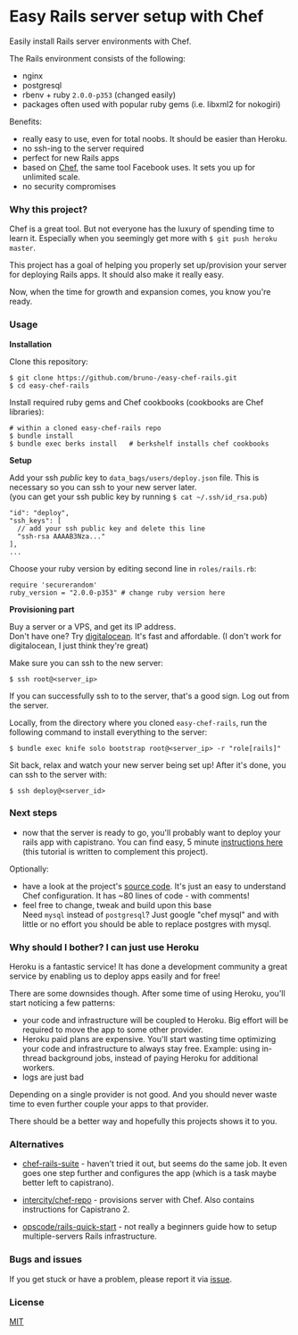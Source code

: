 # Easy Rails server setup with Chef

Easily install Rails server environments with Chef.

The Rails environment consists of the following:
- nginx
- postgresql
- rbenv + ruby `2.0.0-p353` (changed easily)
- packages often used with popular ruby gems (i.e. libxml2 for nokogiri)

Benefits:
- really easy to use, even for total noobs. It should be easier than Heroku.
- no ssh-ing to the server required
- perfect for new Rails apps
- based on [Chef](http://www.getchef.com/chef/), the same tool Facebook uses.
It sets you up for unlimited scale.
- no security compromises

### Why this project?

Chef is a great tool. But not everyone has the luxury of spending time to learn
it. Especially when you seemingly get more with `$ git push heroku master`.

This project has a goal of helping you properly set up/provision your server
for deploying Rails apps. It should also make it really easy.

Now, when the time for growth and expansion comes, you know you're ready.

### Usage

**Installation**

Clone this repository:

    $ git clone https://github.com/bruno-/easy-chef-rails.git
    $ cd easy-chef-rails

Install required ruby gems and Chef cookbooks (cookbooks are Chef libraries):

    # within a cloned easy-chef-rails repo
    $ bundle install
    $ bundle exec berks install   # berkshelf installs chef cookbooks

**Setup**

Add your ssh *public* key to `data_bags/users/deploy.json` file. This is
necessary so you can ssh to your new server later.<br/>
(you can get your ssh public key by running `$ cat ~/.ssh/id_rsa.pub`)

    "id": "deploy",
    "ssh_keys": [
      // add your ssh public key and delete this line
      "ssh-rsa AAAAB3Nza..."
    ],
    ...

Choose your ruby version by editing second line in `roles/rails.rb`:

    require 'securerandom'
    ruby_version = "2.0.0-p353" # change ruby version here

**Provisioning part**

Buy a server or a VPS, and get its IP address.<br/>
Don't have one? Try [digitalocean](https://www.digitalocean.com/). It's fast
and affordable. (I don't work for digitalocean, I just think they're great)

Make sure you can ssh to the new server:

    $ ssh root@<server_ip>

If you can successfully ssh to to the server, that's a good sign. Log out from
the server.

Locally, from the directory where you cloned `easy-chef-rails`, run the
following command to install everything to the server:

    $ bundle exec knife solo bootstrap root@<server_ip> -r "role[rails]"

Sit back, relax and watch your new server being set up! After it's done, you
can ssh to the server with:

    $ ssh deploy@<server_id>

### Next steps

- now that the server is ready to go, you'll probably want to deploy your rails
app with capistrano. You can find easy, 5 minute
[instructions here](https://gist.github.com/bruno-/9808201) (this tutorial is
written to complement this project).

Optionally:

- have a look at the project's [source code](roles/rails.rb). It's just an easy
to understand Chef configuration. It has ~80 lines of code - with comments!
- feel free to change, tweak and build upon this base<br/>
Need `mysql` instead of `postgresql`? Just google "chef mysql" and with little
or no effort you should be able to replace postgres with mysql.

### Why should I bother? I can just use Heroku

Heroku is a fantastic service! It has done a development community a great
service by enabling us to deploy apps easily and for free!

There are some downsides though. After some time of using Heroku, you'll start
noticing a few patterns:
- your code and infrastructure will be coupled to Heroku. Big effort will be
required to move the app to some other provider.
- Heroku paid plans are expensive. You'll start wasting time optimizing
your code and infrastructure to always stay free. Example: using in-thread
background jobs, instead of paying Heroku for additional workers.
- logs are just bad

Depending on a single provider is not good. And you should never waste
time to even further couple your apps to that provider.

There should be a better way and hopefully this projects shows it to you.

### Alternatives

- [chef-rails-suite](https://github.com/arrowcircle/chef-rails-suite) - haven't
tried it out, but seems do the same job. It even goes one step further and
configures the app (which is a task maybe better left to capistrano).

- [intercity/chef-repo](https://github.com/intercity/chef-repo) - provisions
server with Chef. Also contains instructions for Capistrano 2.

- [opscode/rails-quick-start](https://github.com/opscode/rails-quick-start) - not
really a beginners guide how to setup multiple-servers Rails infrastructure.

### Bugs and issues

If you get stuck or have a problem, please report it via [issue](issues).

### License

[MIT](LICENSE.md)
